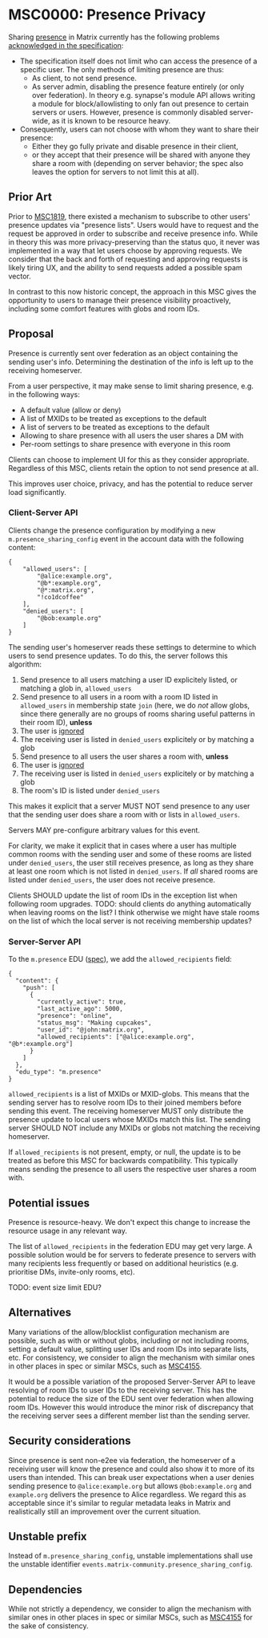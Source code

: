 # MSC0000: Presence Privacy

Sharing [presence](https://spec.matrix.org/v1.15/server-server-api/#presence) in Matrix currently has the following problems [acknowledged in the specification](https://spec.matrix.org/v1.15/client-server-api/#security-considerations-4):

- The specification itself does not limit who can access the presence of a specific user. The only methods of limiting presence are thus:
  - As client, to not send presence.
  - As server admin, disabling the presence feature entirely (or only over federation). In theory e.g. synapse's module API allows writing a module for block/allowlisting to only fan out presence to
    certain servers or users. However, presence is commonly disabled server-wide, as it is known to be resource heavy.
- Consequently, users can not choose with whom they want to share their presence:
  - Either they go fully private and disable presence in their client,
  - or they accept that their presence will be shared with anyone they share a room with (depending on server behavior; the spec also leaves the option for servers to not limit this at all).

## Prior Art

Prior to [MSC1819](https://github.com/matrix-org/matrix-spec-proposals/pull/1819), there existed a mechanism to
subscribe to other users' presence updates via "presence lists".
Users would have to request and the request be approved in order to subscribe and receive presence info.
While in theory this was more privacy-preserving than the status quo, it never was implemented in a way that let users
choose by approving requests.
We consider that the back and forth of requesting and approving requests is likely tiring UX, and the ability to send requests added a possible spam vector.

In contrast to this now historic concept, the approach in this MSC gives the opportunity to users to manage their
presence visibility proactively, including some comfort features with globs and room IDs.

## Proposal

Presence is currently sent over federation as an object containing the sending user's info.
Determining the destination of the info is left up to the receiving homeserver.

From a user perspective, it may make sense to limit sharing presence, e.g. in the following ways:
- A default value (allow or deny)
- A list of MXIDs to be treated as exceptions to the default
- A list of servers to be treated as exceptions to the default
- Allowing to share presence with all users the user shares a DM with
- Per-room settings to share presence with everyone in this room

Clients can choose to implement UI for this as they consider appropriate.
Regardless of this MSC, clients retain the option to not send presence at all.

This improves user choice, privacy, and has the potential to reduce server load
significantly.

### Client-Server API

Clients change the presence configuration by modifying a new `m.presence_sharing_config` event in the account data with the following content:

```jsonc
{
    "allowed_users": [
        "@alice:example.org",
        "@b*:example.org",
        "@*:matrix.org",
        "!co1dcoffee"
    ],
    "denied_users": [
        "@bob:example.org"
    ]
}
```

The sending user's homeserver reads these settings to determine to which users to send presence updates.
To do this, the server follows this algorithm:
1. Send presence to all users matching a user ID explicitely listed, or matching a glob in, `allowed_users`
2. Send presence to all users in a room with a room ID listed in `allowed_users` in membership state `join` (here, we do *not* allow globs, since there generally are no groups of rooms sharing useful patterns in their room ID), **unless**
  1. The user is [ignored](https://spec.matrix.org/latest/client-server-api/#ignoring-users)
  2. The receiving user is listed in `denied_users` explicitely or by matching a glob
3. Send presence to all users the user shares a room with, **unless**
  1. The user is [ignored](https://spec.matrix.org/latest/client-server-api/#ignoring-users)
  2. The receiving user is listed in `denied_users` explicitely or by matching a glob
  3. The room's ID is listed under `denied_users`

This makes it explicit that a server MUST NOT send presence to any user that the sending user does share a room with or lists in `allowed_users`.

Servers MAY pre-configure arbitrary values for this event.

For clarity, we make it explicit that in cases where a user has multiple common rooms with the sending user and
some of these rooms are listed under `denied_users`, the user still receives presence, as long as they share at
least one room which is not listed in `denied_users`. If *all* shared rooms are listed under `denied_users`, the user does not receive presence.

Clients SHOULD update the list of room IDs in the exception list when following room upgrades.
TODO: should clients do anything automatically when leaving rooms on the list? I think otherwise we might have stale rooms on the list of which the local server is not receiving membership updates?

### Server-Server API

To the `m.presence` EDU ([spec](https://spec.matrix.org/v1.15/server-server-api/#presence)), we add the `allowed_recipients` field:

```jsonc
{
  "content": {
    "push": [
      {
        "currently_active": true,
        "last_active_ago": 5000,
        "presence": "online",
        "status_msg": "Making cupcakes",
        "user_id": "@john:matrix.org",
        "allowed_recipients": ["@alice:example.org", "@b*:example.org"]
      }
    ]
  },
  "edu_type": "m.presence"
}
```

`allowed_recipients` is a list of MXIDs or MXID-globs. This means that the sending server has to resolve
room IDs to their joined members before sending this event. The receiving homeserver MUST only distribute the presence update
to local users whose MXIDs match this list. The sending server SHOULD NOT include any MXIDs or globs not matching the
receiving homeserver.

If `allowed_recipients` is not present, empty, or null, the update is to be treated as before this MSC for backwards compatibility.
This typically means sending the presence to all users the respective user shares a room with.

## Potential issues

Presence is resource-heavy. We don't expect this change to increase the resource usage in any relevant way.

The list of `allowed_recipients` in the federation EDU may get very large.
A possible solution would be for servers to federate presence to servers with many recipients less frequently or based
on additional heuristics (e.g. prioritise DMs, invite-only rooms, etc).

TODO: event size limit EDU?

## Alternatives

Many variations of the allow/blocklist configuration mechanism are possible, such as with or without globs, including or not
including rooms, setting a default value, splitting user IDs and room IDs into separate lists, etc.
For consistency, we consider to align the mechanism with similar ones in other places in spec or similar MSCs, such as
[MSC4155](https://github.com/matrix-org/matrix-spec-proposals/pull/4155).

It would be a possible variation of the proposed Server-Server API to leave resolving of room IDs to user IDs to the receiving server.
This has the potential to reduce the size of the EDU sent over federation when allowing room IDs.
However this would introduce the minor risk of discrepancy that the receiving server sees a different member
list than the sending server.

## Security considerations

Since presence is sent non-e2ee via federation, the homeserver of a receiving user will know the presence and could also show it to more of its users than intended.
This can break user expectations when a user denies sending presence to `@alice:example.org` but allows
`@bob:example.org` and `example.org` delivers the presence to Alice regardless.
We regard this as acceptable since it's similar to regular metadata leaks in Matrix and realistically still an improvement over the current situation.

## Unstable prefix

Instead of `m.presence_sharing_config`, unstable implementations shall use the unstable identifier
`events.matrix-community.presence_sharing_config`.

## Dependencies

While not strictly a dependency, we consider to align the mechanism with similar ones in other places in spec or similar MSCs,
such as [MSC4155](https://github.com/matrix-org/matrix-spec-proposals/pull/4155) for the sake of consistency.
